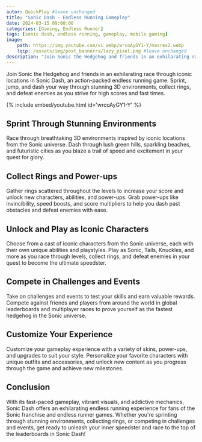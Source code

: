 ```yaml
---
autor: QuickPlay #leave unchanged
title: "Sonic Dash - Endless Running Gameplay"
date: 2024-03-15 09:00:00
categories: [Gaming, Endless Runner]
tags: [sonic dash, endless running, gameplay, mobile gaming]
image: 
    path: https://img.youtube.com/vi_webp/wrcoAyGY1-Y/maxres2.webp 
    lqip: /assets/img/post_bannerrs/lazy_pixel.png #leave unchanged
description: "Join Sonic the Hedgehog and friends in an exhilarating race through iconic locations in Sonic Dash, an action-packed endless running game. Sprint, jump, and dash your way through stunning 3D environments, collect rings, and defeat enemies as you strive for high scores and fast times. Discover its fast-paced gameplay, vibrant visuals, and how to become the ultimate speedster in this thrilling endless runner adventure."
---
```


Join Sonic the Hedgehog and friends in an exhilarating race through iconic locations in Sonic Dash, an action-packed endless running game. Sprint, jump, and dash your way through stunning 3D environments, collect rings, and defeat enemies as you strive for high scores and fast times.

{% include embed/youtube.html id='wrcoAyGY1-Y' %}

## Sprint Through Stunning Environments
Race through breathtaking 3D environments inspired by iconic locations from the Sonic universe. Dash through lush green hills, sparkling beaches, and futuristic cities as you blaze a trail of speed and excitement in your quest for glory.

## Collect Rings and Power-ups
Gather rings scattered throughout the levels to increase your score and unlock new characters, abilities, and power-ups. Grab power-ups like invincibility, speed boosts, and score multipliers to help you dash past obstacles and defeat enemies with ease.

## Unlock and Play as Iconic Characters
Choose from a cast of iconic characters from the Sonic universe, each with their own unique abilities and playstyles. Play as Sonic, Tails, Knuckles, and more as you race through levels, collect rings, and defeat enemies in your quest to become the ultimate speedster.

## Compete in Challenges and Events
Take on challenges and events to test your skills and earn valuable rewards. Compete against friends and players from around the world in global leaderboards and multiplayer races to prove yourself as the fastest hedgehog in the Sonic universe.

## Customize Your Experience
Customize your gameplay experience with a variety of skins, power-ups, and upgrades to suit your style. Personalize your favorite characters with unique outfits and accessories, and unlock new content as you progress through the game and achieve new milestones.

## Conclusion
With its fast-paced gameplay, vibrant visuals, and addictive mechanics, Sonic Dash offers an exhilarating endless running experience for fans of the Sonic franchise and endless runner games. Whether you're sprinting through stunning environments, collecting rings, or competing in challenges and events, get ready to unleash your inner speedster and race to the top of the leaderboards in Sonic Dash!

